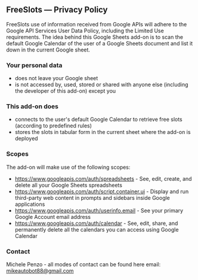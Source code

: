 ## FreeSlots — Privacy Policy
FreeSlots use of information received from Google APIs will adhere to the Google API Services User Data Policy, including the Limited Use requirements.
The idea behind this Google Sheets add-on is to scan the default Google Calendar of the user of a Google Sheets document and list it down in the current Google sheet.

### Your personal data
- does not leave your Google sheet
- is not accessed by, used, stored or shared with anyone else (including the developer of this add-on) except you

### This add-on does
- connects to the user's default Google Calendar to retrieve free slots (according to predefined rules)
- stores the slots in tabular form in the current sheet where the add-on is deployed

### Scopes
The add-on will make use of the following scopes:
- https://www.googleapis.com/auth/spreadsheets - See, edit, create, and delete all your Google Sheets spreadsheets
- https://www.googleapis.com/auth/script.container.ui - Display and run third-party web content in prompts and sidebars inside Google applications	
- https://www.googleapis.com/auth/userinfo.email - See your primary Google Account email address	
- https://www.googleapis.com/auth/calendar - See, edit, share, and permanently delete all the calendars you can access using Google Calendar	

### Contact
Michele Penzo - all modes of contact can be found here
email: mikeautobot88@gmail.com
